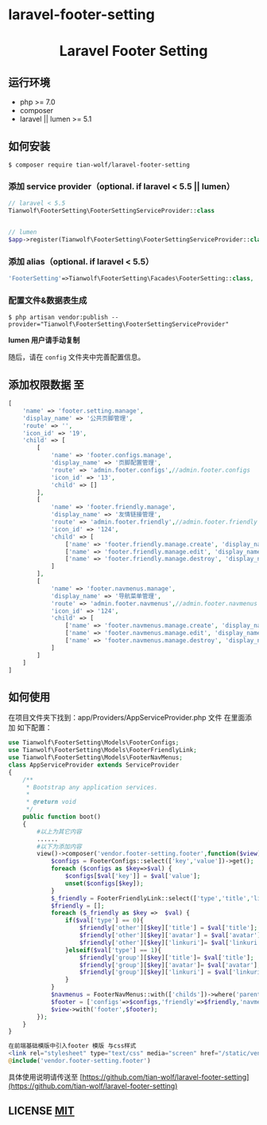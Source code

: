 # laravel-footer-setting

<h1 align="center">Laravel Footer Setting</h1>

<p align="center"></p>

## 运行环境

- php >= 7.0
- composer
- laravel || lumen >= 5.1

## 如何安装

```Shell
$ composer require tian-wolf/laravel-footer-setting
```

### 添加 service provider（optional. if laravel < 5.5 || lumen）

```PHP
// laravel < 5.5
Tianwolf\FooterSetting\FooterSettingServiceProvider::class


// lumen
$app->register(Tianwolf\FooterSetting\FooterSettingServiceProvider::class);
```

### 添加 alias（optional. if laravel < 5.5）

```PHP
'FooterSetting'=>Tianwolf\FooterSetting\Facades\FooterSetting::class,
```

### 配置文件&数据表生成

```Shell
$ php artisan vendor:publish --provider="Tianwolf\FooterSetting\FooterSettingServiceProvider" 
```

**lumen 用户请手动复制**

随后，请在 `config` 文件夹中完善配置信息。

## 添加权限数据 至

```PHP
[
    'name' => 'footer.setting.manage',
    'display_name' => '公共页脚管理',
    'route' => '',
    'icon_id' => '19',
    'child' => [
        [
            'name' => 'footer.configs.manage',
            'display_name' => '页脚配置管理',
            'route' => 'admin.footer.configs',//admin.footer.configs
            'icon_id' => '13',
            'child' => []
        ],
        [
            'name' => 'footer.friendly.manage',
            'display_name' => '友情链接管理',
            'route' => 'admin.footer.friendly',//admin.footer.friendly
            'icon_id' => '124',
            'child' => [
                ['name' => 'footer.friendly.manage.create', 'display_name' => '创建友情链接', 'route' => 'admin.footer.friendly.create'],
                ['name' => 'footer.friendly.manage.edit', 'display_name' => '编辑友情链接', 'route' => 'admin.footer.friendly.edit'],
                ['name' => 'footer.friendly.manage.destroy', 'display_name' => '删除友情链接', 'route' => 'admin.footer.friendly.destroy'],
            ]
        ],
        [
            'name' => 'footer.navmenus.manage',
            'display_name' => '导航菜单管理',
            'route' => 'admin.footer.navmenus',//admin.footer.navmenus
            'icon_id' => '124',
            'child' => [
                ['name' => 'footer.navmenus.manage.create', 'display_name' => '创建导航菜单', 'route' => 'admin.footer.navmenus.create'],
                ['name' => 'footer.navmenus.manage.edit', 'display_name' => '编辑导航菜单', 'route' => 'admin.footer.navmenus.edit'],
                ['name' => 'footer.navmenus.manage.destroy', 'display_name' => '删除导航菜单', 'route' => 'admin.footer.navmenus.destroy'],
            ]
        ]
    ]
]
```
## 如何使用
在项目文件夹下找到：app/Providers/AppServiceProvider.php 文件 在里面添加 如下配置：
```PHP
use Tianwolf\FooterSetting\Models\FooterConfigs;
use Tianwolf\FooterSetting\Models\FooterFriendlyLink;
use Tianwolf\FooterSetting\Models\FooterNavMenus;
class AppServiceProvider extends ServiceProvider
{
    /**
     * Bootstrap any application services.
     *
     * @return void
     */
    public function boot()
    {
        #以上为其它内容
        ......
        #以下为添加内容
        view()->composer('vendor.footer-setting.footer',function($view){
            $configs = FooterConfigs::select(['key','value'])->get();
            foreach ($configs as $key=>$val) {
                $configs[$val['key']] = $val['value'];
                unset($configs[$key]);
            }
            $_friendly = FooterFriendlyLink::select(['type','title','linkuri','avatar'])->orderBy('sortnum','ASC')->get();
            $friendly = [];
            foreach ($_friendly as $key =>  $val) {
                if($val['type'] == 0){
                    $friendly['other'][$key]['title'] = $val['title'];
                    $friendly['other'][$key]['avatar'] = $val['avatar'];
                    $friendly['other'][$key]['linkuri']= $val['linkuri'];
                }elseif($val['type'] == 1){
                    $friendly['group'][$key]['title']= $val['title'];
                    $friendly['group'][$key]['avatar']= $val['avatar'];
                    $friendly['group'][$key]['linkuri'] = $val['linkuri'];
                }
            }
            $navmenus = FooterNavMenus::with(['childs'])->where('parent_id',0)->get();
            $footer = ['configs'=>$configs,'friendly'=>$friendly,'navmenus'=>$navmenus];
            $view->with('footer',$footer);
        });
    }
}

在前端基础模版中引入footer 模版 与css样式
<link rel="stylesheet" type="text/css" media="screen" href="/static/vendor/footer.css" />
@include('vendor.footer-setting.footer')
```

具体使用说明请传送至 [https://github.com/tian-wolf/laravel-footer-setting](https://github.com/tian-wolf/laravel-footer-setting)

## LICENSE [MIT](https://github.com/tian-wolf/laravel-footer-setting/blob/master/LICENSE)
